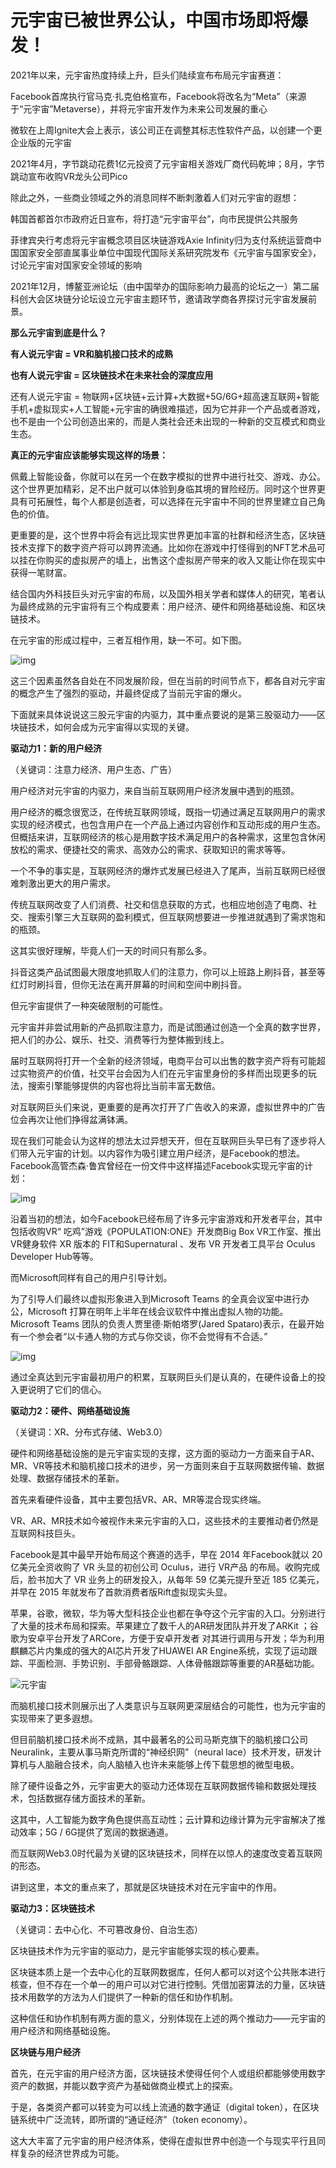 # 元宇宙已被世界公认，中国市场即将爆发！


2021年以来，元宇宙热度持续上升，巨头们陆续宣布布局元宇宙赛道：

Facebook首席执行官马克·扎克伯格宣布，Facebook将改名为“Meta”（来源于“元宇宙”Metaverse），并将元宇宙开发作为未来公司发展的重心

微软在上周Ignite大会上表示，该公司正在调整其标志性软件产品，以创建一个更企业版的元宇宙

2021年4月，字节跳动花费1亿元投资了元宇宙相关游戏厂商代码乾坤；8月，字节跳动宣布收购VR龙头公司Pico

除此之外，一些商业领域之外的消息同样不断刺激着人们对元宇宙的遐想：

韩国首都首尔市政府近日宣布，将打造“元宇宙平台”，向市民提供公共服务

菲律宾央行考虑将元宇宙概念项目区块链游戏Axie Infinity归为支付系统运营商中国国家安全部直属事业单位中国现代国际关系研究院发布《元宇宙与国家安全》，讨论元宇宙对国家安全领域的影响

2021年12月，博鳌亚洲论坛（由中国举办的国际影响力最高的论坛之一）第二届科创大会区块链分论坛设立元宇宙主题环节，邀请政学商各界探讨元宇宙发展前景。

**那么元宇宙到底是什么？**

**有人说元宇宙 = VR和脑机接口技术的成熟**

**也有人说元宇宙 = 区块链技术在未来社会的深度应用**

还有人说元宇宙 = 物联网+区块链+云计算+大数据+5G/6G+超高速互联网+智能手机+虚拟现实+人工智能+元宇宙的确很难描述，因为它并非一个产品或者游戏，也不是由一个公司创造出来的，而是人类社会还未出现的一种新的交互模式和商业生态。

**真正的元宇宙应该能够实现这样的场景：**

佩戴上智能设备，你就可以在另一个在数字模拟的世界中进行社交、游戏、办公。这个世界更加精彩，足不出户就可以体验到身临其境的冒险经历。同时这个世界更具有可拓展性，每个人都是创造者，可以选择在元宇宙中不同的世界里建立自己角色的价值。

更重要的是，这个世界中将会有远比现实世界更加丰富的社群和经济生态，区块链技术支撑下的数字资产将可以跨界流通。比如你在游戏中打怪得到的NFT艺术品可以挂在你购买的虚拟房产的墙上，出售这个虚拟房产带来的收入又能让你在现实中获得一笔财富。

结合国内外科技巨头对元宇宙的布局，以及国外相关学者和媒体人的研究，笔者认为最终成熟的元宇宙将有三个构成要素：用户经济、硬件和网络基础设施、和区块链技术。

在元宇宙的形成过程中，三者互相作用，缺一不可。如下图。

![img](42.png)



这三个因素虽然各自处在不同发展阶段，但在当前的时间节点下，都各自对元宇宙的概念产生了强烈的驱动，并最终促成了当前元宇宙的爆火。

下面就来具体说说这三股元宇宙的内驱力，其中重点要说的是第三股驱动力——区块链技术，如何会成为元宇宙得以实现的关键。



**驱动力1：新的用户经济**

（关键词：注意力经济、用户生态、广告）

用户经济对元宇宙的内驱力，来自当前互联网用户经济发展中遇到的瓶颈。

用户经济的概念很宽泛，在传统互联网领域，既指一切通过满足互联网用户的需求实现的经济模式，也包含用户在一个产品上通过内容创作和互动形成的用户生态。但概括来讲，互联网经济的核心是用数字技术满足用户的各种需求，这里包含休闲放松的需求、便捷社交的需求、高效办公的需求、获取知识的需求等等。

一个不争的事实是，互联网经济的爆炸式发展已经进入了尾声，当前互联网已经很难刺激出更大的用户需求。

传统互联网改变了人们消费、社交和信息获取的方式，也相应地创造了电商、社交、搜索引擎三大互联网的盈利模式，但互联网想要进一步推进就遇到了需求饱和的瓶颈。

这其实很好理解，毕竟人们一天的时间只有那么多。

抖音这类产品试图最大限度地抓取人们的注意力，你可以上班路上刷抖音，甚至等红灯时刷抖音，但你无法在离开屏幕的时间和空间中刷抖音。

但元宇宙提供了一种突破限制的可能性。

元宇宙并非尝试用新的产品抓取注意力，而是试图通过创造一个全真的数字世界，把人们的办公、娱乐、社交、消费等行为整体搬到线上。

届时互联网将打开一个全新的经济领域，电商平台可以出售的数字资产将有可能超过实物资产的价值，社交平台会因为人们在元宇宙里身份的多样而出现更多的玩法，搜索引擎能够提供的内容也将比当前丰富无数倍。

对互联网巨头们来说，更重要的是再次打开了广告收入的来源，虚拟世界中的广告位会再次让他们挣得盆满钵满。

现在我们可能会认为这样的想法太过异想天开，但在互联网巨头早已有了逐步将人们带入元宇宙的计划。以内容作为吸引建立用户经济，是Facebook的想法。Facebook高管杰森·鲁宾曾经在一份文件中这样描述Facebook实现元宇宙的计划：

![img](44.png)

沿着当初的想法，如今Facebook已经布局了许多元宇宙游戏和开发者平台，其中包括收购VR“ 吃鸡”游戏《POPULATION:ONE》开发商Big Box VR工作室、推出VR健身软件 XR 版本的 FIT和Supernatural 、发布 VR 开发者工具平台 Oculus Developer Hub等等。

而Microsoft同样有自己的用户引导计划。

为了引导人们最终以虚拟形象进入到Microsoft Teams 的全真会议室中进行办公，Microsoft 打算在明年上半年在线会议软件中推出虚拟人物的功能。Microsoft Teams 团队的负责人贾里德·斯帕塔罗(Jared Spataro)表示，在最开始有一个参会者“以卡通人物的方式与你交谈，你不会觉得有不合适。”

![img](43.png)

通过全真达到元宇宙最初用户的积累，互联网巨头们是认真的，在硬件设备上的投入更说明了它们的信心。



**驱动力2：硬件、网络基础设施**

（关键词：XR、分布式存储、Web3.0）

硬件和网络基础设施的是元宇宙实现的支撑，这方面的驱动力一方面来自于AR、MR、VR等技术和脑机接口技术的进步，另一方面则来自于互联网数据传输、数据处理、数据存储技术的革新。

首先来看硬件设备，其中主要包括VR、AR、MR等混合现实终端。

VR、AR、MR技术如今被视作未来元宇宙的入口，这些技术的主要推动者仍然是互联网科技巨头。

Facebook是其中最早开始布局这个赛道的选手，早在 2014 年Facebook就以 20 亿美元全资收购了 VR 头显的初创公司 Oculus，进行 VR产品 的布局。收购完成后，脸书加大了 VR 业务上的研发投入，从每年 59 亿美元提升至近 185 亿美元，并早在 2015 年就发布了首款消费者版Rift虚拟现实头显。

苹果，谷歌，微软，华为等大型科技企业也都在争夺这个元宇宙的入口。分别进行了大量的技术布局和探索。苹果建立了数千人的AR研发团队并开发了ARKit ；谷歌为安卓平台开发了ARCore，方便于安卓开发者 对其进行调用与开发；华为利用麒麟芯片内集成的强大的AI芯片开发了HUAWEI AR Engine系统，实现了运动跟踪、平面检测、手势识别、手部骨骼跟踪、人体骨骼跟踪等重要的AR基础功能。

![元宇宙](45.png)

而脑机接口技术则展示出了人类意识与互联网更深层结合的可能性，也为元宇宙的实现带来了更多遐想。

但目前脑机接口技术尚不成熟，其中最著名的公司马斯克旗下的脑机接口公司Neuralink，主要从事马斯克所谓的“神经织网”（neural lace）技术开发，研发计算机与人脑融合技术，向人脑植入也许未来能够上传下载思想的微型电极。

除了硬件设备之外，元宇宙更大的驱动力还体现在互联网数据传输和数据处理技术，包括数据存储方面技术的革新。

这其中，人工智能为数字角色提供高互动性；云计算和边缘计算为元宇宙解决了推动效率；5G / 6G提供了宽阔的数据通道。

而互联网Web3.0时代最为关键的区块链技术，同样在以惊人的速度改变着互联网的形态。

讲到这里，本文的重点来了，那就是区块链技术对在元宇宙中的作用。



**驱动力3：区块链技术**

（关键词：去中心化、不可篡改身份、自治生态）

区块链技术作为元宇宙的驱动力，是元宇宙能够实现的核心要素。

区块链本质上是一个去中心化的互联网数据库，任何人都可以对这个公共账本进行核查，但不存在一个单一的用户可以对它进行控制。凭借加密算法的力量，区块链技术用数学的方法为人们提供了一种新的信任和协作机制。

这种信任和协作机制有两方面的意义，分别体现在上述的两个推动力——元宇宙的用户经济和网络基础设施。

**区块链与用户经济**

首先，在元宇宙的用户经济方面，区块链技术使得任何个人或组织都能够使用数字资产的数据，并能以数字资产为基础做商业模式上的探索。

于是，各类资产都可以转变为可以线上流通的数字通证（digital token），在区块链系统中广泛流转，即所谓的“通证经济”（token economy）。

这大大丰富了元宇宙的用户经济体系，使得在虚拟世界中创造一个与现实平行且同样复杂的经济世界成为可能。
